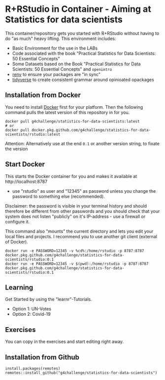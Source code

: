 # R+RStudio in Container - Aiming at Statistics for data scientists

This container/repository gets you started with R+RStudio without having to do "as much" heavy lifting. This environment includes:

- Basic Environment for the use in the LABs
- Code associated with the book "Practical Statistics for Data Scientists: 50 Essential Concepts"
- Some Datasets based on the Book "Practical Statistics for Data Scientists: 50 Essential Concepts" and `openintro`
- [renv](https://rstudio.github.io/renv/index.html) to ensure your packages are "in sync"
- [tidyverse](https://www.tidyverse.org/) to create consistent grammar around opinioated opackages

## Installation from Docker

You need to install [Docker](https://docs.docker.com/get-docker/) first for your platform. Then the following command pulls the latest version of this repository in for you.

```
docker pull g4challenge/statistics-for-data-scientists:latest
# or 
docker pull docker.pkg.github.com/g4challenge/statistics-for-data-scientists/rstudio:latest
```

Attention: Alternatively use at the end `0.1` or another version string, to fixate the version


## Start Docker
This starts the Docker container for you and makes it available at http://localhost:8787 

- use "rstudio" as user and "12345" as password unless you change the password to something else (recommended). 

Disclaimer: the password is visible in your terminal history and should therefore be different from other passwords and you should check that your system does not listen "publicly" on it's IP-address - use a firewall or configure it.

This command also "mounts" the current directory and lets you edit your local files and projects. I recommend you to use another git client (external of Docker).

```
docker run -e PASSWORD=12345 -v %cd%:/home/rstudio -p 8787:8787 docker.pkg.github.com/g4challenge/statistics-for-data-scientists/rstudio:0.1
docker run -e PASSWORD=12345 -v $(pwd):/home/rstudio -p 8787:8787 docker.pkg.github.com/g4challenge/statistics-for-data-scientists/rstudio:0.1
```

## Learning

Get Started by using the "learnr"-Tutorials.

- Option 1: UN-Votes
- Option 2: Covid-19

## Exercises

You can copy in the exercises and start editing right away.

## Installation from Github

```
install.packages(remotes)
remotes::install_github("g4challenge/statistics-for-data-scientists")
```


